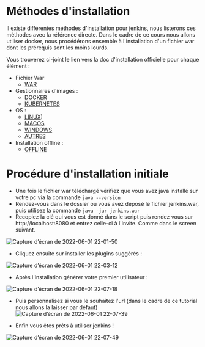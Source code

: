 # Méthodes d'installation

Il existe différentes méthodes d'installation pour jenkins, nous listerons ces méthodes avec la référence directe. Dans le cadre de ce cours nous allons utiliser docker, nous procédérons ensemble à l'installation d'un fichier war dont les prérequis sont les moins lourds. 

Vous trouverez ci-joint le lien vers la doc d'installation officielle pour chaque élément :

* Fichier War 
  * [WAR](https://www.jenkins.io/doc/book/installing/war-file/)
* Gestionnaires d'images :
  * [DOCKER](https://www.jenkins.io/doc/book/installing/docker/)
  * [KUBERNETES](https://www.jenkins.io/doc/book/installing/kubernetes/)
* OS : 
  * [LINUX](https://www.jenkins.io/doc/book/installing/linux/))
  * [MACOS](https://www.jenkins.io/doc/book/installing/macos/)
  * [WINDOWS](https://www.jenkins.io/doc/book/installing/windows/)
  * [AUTRES](https://www.jenkins.io/doc/book/installing/other/)
* Installation offline : 
  * [OFFLINE](https://www.jenkins.io/doc/book/installing/offline/)

# Procédure d'installation initiale

* Une fois le fichier war téléchargé vérifiez que vous avez java installé sur votre pc via la commande `java --version`
* Rendez-vous dans le dossier ou vous avez déposé le fichier jenkins.war, puis utilisez la commande `java -jar jenkins.war`
* Recopiez la clé qui vous est donné dans le script puis rendez vous sur http://localhost:8080 et entrez celle-ci à l'invite. Comme dans le screen suivant.

![Capture d’écran de 2022-06-01 22-01-50](https://user-images.githubusercontent.com/98811386/171491460-06f4b9b3-b91c-4f3d-b72e-8ea89f75b247.png)

* Cliquez ensuite sur installer les plugins suggérés :

![Capture d’écran de 2022-06-01 22-03-12](https://user-images.githubusercontent.com/98811386/171491740-e8b32f27-3e24-425b-a45c-40e24554c8e3.png)

* Après l'installation générer votre premier utilisateur : 

![Capture d’écran de 2022-06-01 22-07-18](https://user-images.githubusercontent.com/98811386/171492365-6ca8c11a-e5a1-42ba-b71d-90b27b0a4481.png)

* Puis personnalisez si vous le souhaitez l'url (dans le cadre de ce tutorial nous allons la laisser par défaut)
![Capture d’écran de 2022-06-01 22-07-39](https://user-images.githubusercontent.com/98811386/171492360-6b2ae609-159d-4280-a738-8997576581cb.png)

* Enfin vous êtes prêts à utiliser jenkins !

![Capture d’écran de 2022-06-01 22-07-49](https://user-images.githubusercontent.com/98811386/171492357-aede0ed1-c182-47c3-92a7-e17d5f296318.png)

